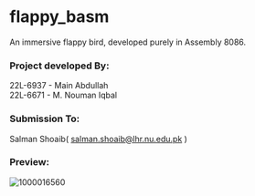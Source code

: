 # flappy_basm

An immersive flappy bird, developed purely in Assembly 8086. 

### Project developed By:  
22L-6937 - Main Abdullah  
22L-6671 - M. Nouman Iqbal  

### Submission To:  
Salman Shoaib( salman.shoaib@lhr.nu.edu.pk )

### Preview:  
![1000016560](https://github.com/user-attachments/assets/19987b6e-3a1b-44b1-96b5-a1b72b35bea5)
